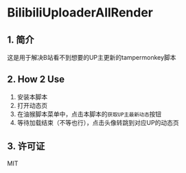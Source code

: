 # BilibiliUploaderAllRender

## 1. 简介

这是用于解决B站看不到想要的UP主更新的tampermonkey脚本

## 2. How 2 Use

   1. 安装本脚本
   2. 打开动态页
   3. 在油猴脚本菜单中，点击本脚本的`获取UP主最新动态`按钮
   4. 等待加载结束（不等也行），点击头像转跳到对应UP的动态页

## 3. 许可证

MIT
